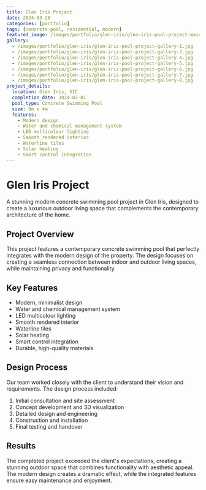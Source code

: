 ```yaml
---
title: Glen Iris Project
date: 2024-03-20
categories: [portfolio]
tags: [concrete-pool, residential, modern]
featured_image: /images/portfolio/glen-iris/glen-iris-pool-project-main.jpg
gallery:
  - /images/portfolio/glen-iris/glen-iris-pool-project-gallery-1.jpg
  - /images/portfolio/glen-iris/glen-iris-pool-project-gallery-3.jpg
  - /images/portfolio/glen-iris/glen-iris-pool-project-gallery-4.jpg
  - /images/portfolio/glen-iris/glen-iris-pool-project-gallery-5.jpg
  - /images/portfolio/glen-iris/glen-iris-pool-project-gallery-6.jpg
  - /images/portfolio/glen-iris/glen-iris-pool-project-gallery-7.jpg
  - /images/portfolio/glen-iris/glen-iris-pool-project-gallery-8.jpg
project_details:
  location: Glen Iris, VIC
  completion_date: 2024-02-01
  pool_type: Concrete Swimming Pool
  size: 8m x 4m
  features:
    - Modern design
    - Water and chemical management system
    - LED multicolour lighting
    - Smooth rendered interior
    - Waterline tiles
    - Solar heating
    - Smart control integration
---
```


# Glen Iris Project

A stunning modern concrete swimming pool project in Glen Iris, designed to create a luxurious outdoor living space that complements the contemporary architecture of the home.

## Project Overview

This project features a contemporary concrete swimming pool that perfectly integrates with the modern design of the property. The design focuses on creating a seamless connection between indoor and outdoor living spaces, while maintaining privacy and functionality.

## Key Features

- Modern, minimalist design
- Water and chemical management system
- LED multicolour lighting
- Smooth rendered interior
- Waterline tiles
- Solar heating
- Smart control integration
- Durable, high-quality materials

## Design Process

Our team worked closely with the client to understand their vision and requirements. The design process included:

1. Initial consultation and site assessment
2. Concept development and 3D visualization
3. Detailed design and engineering
4. Construction and installation
5. Final testing and handover

## Results

The completed project exceeded the client's expectations, creating a stunning outdoor space that combines functionality with aesthetic appeal. The modern design creates a dramatic effect, while the integrated features ensure easy maintenance and enjoyment.
